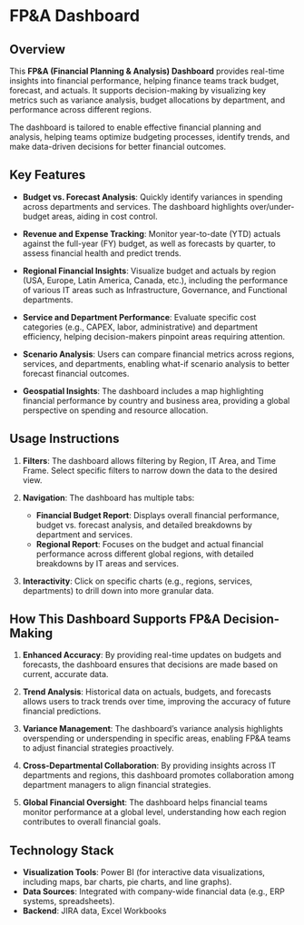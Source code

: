 # FP&A Dashboard

## Overview

This **FP&A (Financial Planning & Analysis) Dashboard** provides real-time insights into financial performance, helping finance teams track budget, forecast, and actuals. It supports decision-making by visualizing key metrics such as variance analysis, budget allocations by department, and performance across different regions.

The dashboard is tailored to enable effective financial planning and analysis, helping teams optimize budgeting processes, identify trends, and make data-driven decisions for better financial outcomes.

## Key Features

- **Budget vs. Forecast Analysis**: Quickly identify variances in spending across departments and services. The dashboard highlights over/under-budget areas, aiding in cost control.
  
- **Revenue and Expense Tracking**: Monitor year-to-date (YTD) actuals against the full-year (FY) budget, as well as forecasts by quarter, to assess financial health and predict trends.

- **Regional Financial Insights**: Visualize budget and actuals by region (USA, Europe, Latin America, Canada, etc.), including the performance of various IT areas such as Infrastructure, Governance, and Functional departments.

- **Service and Department Performance**: Evaluate specific cost categories (e.g., CAPEX, labor, administrative) and department efficiency, helping decision-makers pinpoint areas requiring attention.

- **Scenario Analysis**: Users can compare financial metrics across regions, services, and departments, enabling what-if scenario analysis to better forecast financial outcomes.

- **Geospatial Insights**: The dashboard includes a map highlighting financial performance by country and business area, providing a global perspective on spending and resource allocation.

## Usage Instructions

1. **Filters**: The dashboard allows filtering by Region, IT Area, and Time Frame. Select specific filters to narrow down the data to the desired view.
2. **Navigation**: The dashboard has multiple tabs:
   - **Financial Budget Report**: Displays overall financial performance, budget vs. forecast analysis, and detailed breakdowns by department and services.
   - **Regional Report**: Focuses on the budget and actual financial performance across different global regions, with detailed breakdowns by IT areas and services.

3. **Interactivity**: Click on specific charts (e.g., regions, services, departments) to drill down into more granular data.

## How This Dashboard Supports FP&A Decision-Making

1. **Enhanced Accuracy**: By providing real-time updates on budgets and forecasts, the dashboard ensures that decisions are made based on current, accurate data.
  
2. **Trend Analysis**: Historical data on actuals, budgets, and forecasts allows users to track trends over time, improving the accuracy of future financial predictions.

3. **Variance Management**: The dashboard’s variance analysis highlights overspending or underspending in specific areas, enabling FP&A teams to adjust financial strategies proactively.

4. **Cross-Departmental Collaboration**: By providing insights across IT departments and regions, this dashboard promotes collaboration among department managers to align financial strategies.

5. **Global Financial Oversight**: The dashboard helps financial teams monitor performance at a global level, understanding how each region contributes to overall financial goals.

## Technology Stack

- **Visualization Tools**: Power BI (for interactive data visualizations, including maps, bar charts, pie charts, and line graphs).
- **Data Sources**: Integrated with company-wide financial data (e.g., ERP systems, spreadsheets).
- **Backend**: JIRA data, Excel Workbooks


